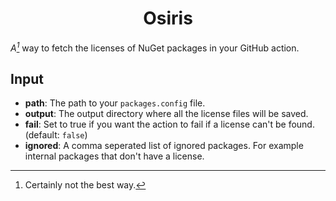 <h1 align="center">Osiris</h1>

_A[^1]_ way to fetch the licenses of NuGet packages in your GitHub action.

## Input

- **path**: The path to your `packages.config` file.
- **output**: The output directory where all the license files will be saved.
- **fail**: Set to true if you want the action to fail if a license can't be found. (default: `false`)
- **ignored**: A comma seperated list of ignored packages. For example internal packages that don't have a license.


[^1]: Certainly not the best way.
